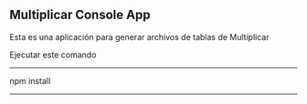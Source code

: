 ## Multiplicar Console App

Esta es una aplicación para generar archivos de tablas de Multiplicar



Ejecutar este comando

*****
npm install
*****